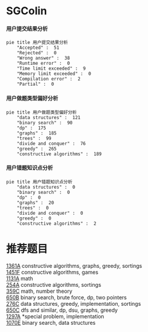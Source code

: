 # SGColin

<!-- tabs:start -->



#### **用户提交结果分析**

```mermaid
pie title 用户提交结果分析
    "Accepted" :  51
    "Rejected" :  0
    "Wrong answer" :  38
    "Runtime error" :  0
    "Time limit exceeded" :  9
    "Memory limit exceeded" :  0
    "Compilation error" :  2
    "Partial" :  0
```

#### **用户做题类型偏好分析**

```mermaid
pie title 用户做题类型偏好分析
    "data structures" :  121
    "binary search" :  90
    "dp" :  175
    "graphs" :  185
    "trees" :  99
    "divide and conquer" :  76
    "greedy" :  265
    "constructive algorithms" :  189
```
#### **用户错题知识点分析**

```mermaid
pie title 用户错题知识点分析
    "data structures" :  0
    "binary search" :  0
    "dp" :  0
    "graphs" :  20
    "trees" :  0
    "divide and conquer" :  0
    "greedy" :  0
    "constructive algorithms" :  2
```



<!-- tabs:end -->
# 推荐题目
[1361A](https://codeforces.com/contest/1361/problem/A)		constructive algorithms,
                        graphs,
                        greedy,
                        sortings		  
[1451F](https://codeforces.com/contest/1451/problem/F)		constructive algorithms,
                        games		  
[1131A](https://codeforces.com/contest/1131/problem/A)		math		  
[254A](https://codeforces.com/contest/254/problem/A)		constructive algorithms,
                        sortings		  
[359C](https://codeforces.com/contest/359/problem/C)		math,
                        number theory		  
[650B](https://codeforces.com/contest/650/problem/B)		binary search,
                        brute force,
                        dp,
                        two pointers		  
[276C](https://codeforces.com/contest/276/problem/C)		data structures,
                        greedy,
                        implementation,
                        sortings		  
[650C](https://codeforces.com/contest/650/problem/C)		dfs and similar,
                        dp,
                        dsu,
                        graphs,
                        greedy		  
[1297A](https://codeforces.com/contest/1297/problem/A)		*special problem,
                        implementation		  
[1070E](https://codeforces.com/contest/1070/problem/E)		binary search,
                        data structures		  
